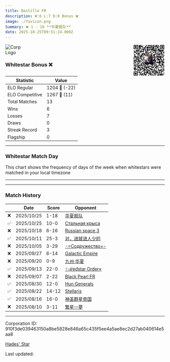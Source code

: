 ```yaml
---
title: ​Bastille FR
description: W:6 L:7 D:0 Bonus ❌ 
image: ./favicon.png
Summary: ❌ 1 - 18 **华夏舰队**
date: 2025-10-25T09:51:24.000Z
---
```

<head>
<link rel="icon" type="image/x-icon" href="./favicon.ico">
</head>
<img align="left" width="50" height="50" src="./favicon.ico" alt="Corp Logo"><img align="right" width="100" height="100" src="./qr.png" alt="QR Code">

```

```
<br>

### Whitestar Bonus ❌ 

| Statistic | Value |
| --- | --- |
| ELO Regular | 1204 🔻  (-22)|
| ELO Competitive | 1267 🔺  (11)|
| Total Matches | 13 |
| Wins | 6 |
| Losses | 7 |
| Draws | 0 |
| Streak Record | 3 |
| Flagship | 0 |

---

### Whitestar Match Day

This chart shows the frequency of days of the week when whitestars were matched in your local timezone

<!-- Load Chart.js from jsDelivr CDN -->
<script src="https://cdn.jsdelivr.net/npm/chart.js@4.0.1"></script>

<!-- Create a canvas element where the chart will be rendered -->
<canvas id="myChart" width="400" height="200"></canvas>

<!-- JavaScript code to render the bar chart -->
<script>
    document.addEventListener("DOMContentLoaded", function() {
        // Ensure scanTime is an array; if empty, handle accordingly
        let timestamps = [1760953884,1760953382,1760345464,1759730996,1759247840,1758518643,1757921583,1757310760,1756812594,1756106360,1755412836,1754894396,1754375527];

        const fontColor = 'rgba(64, 128, 160, 1)';

        // Function to convert Unix timestamps to day of the week (0=Sunday, 6=Saturday)
        function getDayOfWeek(timestamp) {
            return new Date(timestamp * 1000).getDay();
        }

        // Initialize an array to count occurrences for each day of the week
        let dayCounts = [0, 0, 0, 0, 0, 0, 0];

        // Populate the dayCounts array based on the scanTime data
        timestamps.forEach(ts => {
            let dayOfWeek = getDayOfWeek(ts);
            dayCounts[dayOfWeek]++;
        });

        // Chart.js configuration for the bar chart
        const data = {
            labels: ['Sunday', 'Monday', 'Tuesday', 'Wednesday', 'Thursday', 'Friday', 'Saturday'],
            datasets: [{
                data: dayCounts,
                backgroundColor: [
                    'rgba(0, 191, 255, 0.2)',   // Deep Sky Blue (Sunday)
                    'rgba(135, 206, 250, 0.2)', // Light Sky Blue (Monday)
                    'rgba(173, 216, 230, 0.2)', // Light Blue (Tuesday)
                    'rgba(214, 236, 243, 0.2)', // Custom light blue (Wednesday)
                    'rgba(173, 216, 230, 0.2)', // Light Blue (Thursday)
                    'rgba(135, 206, 250, 0.2)', // Light Sky Blue (Friday)
                    'rgba(0, 191, 255, 0.2)'    // Deep Sky Blue (Saturday)
                ],
                borderColor: [
                    'rgba(0, 191, 255, 1)',
                    'rgba(135, 206, 250, 1)',
                    'rgba(173, 216, 230, 1)',
                    'rgba(214, 236, 243, 1)',
                    'rgba(173, 216, 230, 1)',
                    'rgba(135, 206, 250, 1)',
                    'rgba(0, 191, 255, 1)'
                ],
                borderWidth: 1,
                minBarLength: 5
            }]
        };

        const config = {
            type: 'bar',
            data: data,
            options: {
                scales: {
                    y: {
                        beginAtZero: true,
                        ticks: {
                            stepSize: 1,
                            color: fontColor
                        },
                        grid: {
                            color: 'rgba(255, 255, 255, 0.2)'
                        }
                    },
                    x: {
                        ticks: {
                            color: fontColor
                        },
                        grid: {
                            display: false 
                        }
                    }
                },
                plugins: {
                    legend: {
                        display: false
                    }
                }
            }
        };

        // Render the chart
        const ctx = document.getElementById('myChart').getContext('2d');
        const myChart = new Chart(ctx, config);
    });
</script>
    
---

---
### Match History

|  | Date | Score | Opponent |
| --- | --- | --- | --- |
| ❌ | 2025/10/25 | 1-18 | [华夏舰队](https://ws.tsl.rocks/corp/abd6d05a100ffdde2d15abd725a209bfbbf069b60b10ddeac88e88da66191472/) |
| ✅ | 2025/10/25 | 10-0 | [Стальная крыса](https://ws.tsl.rocks/corp/cc253c6c109e50b129297a1f56fa3c05a6e0f0b3f7673fcb619358625ab8bdf6/) |
| ❌ | 2025/10/18 | 6-16 | [Russian space 3](https://ws.tsl.rocks/corp/e801d288bf6d95e9705e8f7d791fdcb030abe8bebaf2980bc32fb453f95575d7/) |
| ✅ | 2025/10/11 | 25-3 | [对，进就进人少的](https://ws.tsl.rocks/corp/2b4a8af17754b61359e653f9b3bdd80e0f3498a09bf2323c4365fdf0241988a1/) |
| ❌ | 2025/10/05 | 3-29 | [\-=Содружество=\-](https://ws.tsl.rocks/corp/a9493d38afc250d1f8288ca320eb0e5fb1263b1854737d813cdbf575c0e0e2d3/) |
| ❌ | 2025/09/27 | 6-14 | [Galactic Empire](https://ws.tsl.rocks/corp/e2223ab2b582a5eb5ae1734e132358eb3c24ddf61fcbeee7b8f6708f26782108/) |
| ❌ | 2025/09/20 | 0-9 | [九州·华夏](https://ws.tsl.rocks/corp/b9cbe11f1e67c4fe116f0b88f6a09cd820c689366a96b35d8393a6ef34b8558f/) |
| ✅ | 2025/09/13 | 22-0 | [✨ℛedstar Order«](https://ws.tsl.rocks/corp/01220718f2aba52af83767c0d2e500ff584ec88cd06a8fa451841a5576937e8d/) |
| ❌ | 2025/09/07 | 2-22 | [Black Pearl FR](https://ws.tsl.rocks/corp/2b852290b8f1d765b15529c7bac7b9b7eacc3ca4f427cbed0a24b2ddfde359e6/) |
| ✅ | 2025/08/30 | 12-0 | [Hun Generals](https://ws.tsl.rocks/corp/b2de426f7c65dec5fd6e64e3213d7371358bb6758ddf34d8c69da6c4f5de82c6/) |
| ✅ | 2025/08/22 | 14-12 | [Stellaris](https://ws.tsl.rocks/corp/957f987a0920391d39769d5b2540f55eb7102778a12d395599ed7a4a7985e342/) |
| ✅ | 2025/08/16 | 16-0 | [神圣群星帝国](https://ws.tsl.rocks/corp/12f7f9ac2089354bdf775f46f0c4d77c32eccbfd2869d2d3bf93e88f4f23adce/) |
| ❌ | 2025/08/10 | 3-11 | [繁星一夢](https://ws.tsl.rocks/corp/aa5c727d4c474affdae1b8a4ceaa1a4d1749c24368741cfaf77e72e2bef86764/) |

---
Corporation ID: 910f3de039463150a8be5828e846a65c435f5ee4a5ae8ec2d27ab040614e5aa8

[Hades' Star](https://www.hadesstar.com)
<script src="/assets/localtime.js"></script>
<div>
  Last updated: <span class="last-updated-date" data-unix-time="1761385884"></span>
</div>